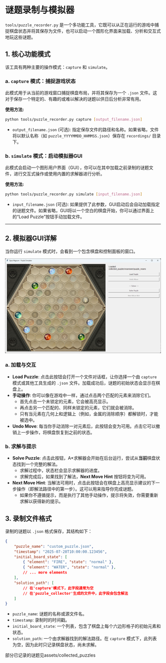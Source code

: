 # 谜题录制与模拟器

`tools/puzzle_recorder.py` 是一个多功能工具，它既可以从正在运行的游戏中捕捉棋盘状态并将其保存为文件，也可以启动一个图形化界面来加载、分析和交互式地玩这些谜题。

## 1. 核心功能模式

该工具有两种主要的操作模式：`capture` 和 `simulate`。

### a. `capture` 模式：捕捉游戏状态

此模式用于从当前的游戏窗口捕捉棋盘布局，并将其保存为一个 `.json` 文件。这对于保存一个特定的、有趣的或难以解决的谜题以供日后分析非常有用。

**使用方法:**

```bash
python tools/puzzle_recorder.py capture [output_filename.json]
```

-   `output_filename.json` (可选): 指定保存文件的路径和名称。如果省略，文件将以默认名称（如 `puzzle_YYYYMMDD_HHMMSS.json`）保存在 `recordings/` 目录下。

### b. `simulate` 模式：启动模拟器GUI

此模式会启动一个图形用户界面（GUI），你可以在其中加载之前录制的谜题文件，进行交互式操作或使用内置的求解器进行分析。

**使用方法:**

```bash
python tools/puzzle_recorder.py simulate [input_filename.json]
```

-   `input_filename.json` (可选): 如果提供了此参数，GUI启动后会自动加载指定的谜题文件。如果省略，GUI将以一个空白的棋盘开始，你可以通过界面上的“Load Puzzle”按钮手动加载文件。

---

## 2. 模拟器GUI详解

当你运行 `simulate` 模式时，会看到一个包含棋盘和控制面板的窗口。

![GUI界面](/assets/doc/simugui.png)

### a. 加载与交互

-   **Load Puzzle**: 点击此按钮会打开一个文件对话框，让你选择一个由 `capture` 模式或其他工具生成的 `.json` 文件。加载成功后，谜题的初始状态会显示在棋盘上。
-   **手动操作**: 你可以像在游戏中一样，通过点击两个匹配的元素来消除它们。
    -   首先点击一个未锁定的元素，它会被高亮显示。
    -   再点击另一个匹配的、同样未锁定的元素，它们就会被消除。
    -   只有当元素在几何上和逻辑上（例如，金属的消除顺序）都解锁时，才能被选中。
-   **Undo Move**: 每当你手动消除一对元素后，此按钮会变为可用。点击它可以撤销上一步操作，将棋盘恢复到之前的状态。

### b. 求解与提示

-   **Solve Puzzle**: 点击此按钮，A*求解器会开始在后台运行，尝试从**当前**棋盘状态找到一个完整的解法。
    -   求解过程中，状态栏会显示求解器的进度。
    -   求解完成后，如果找到了解法，**Next Move Hint** 按钮将变为可用。
-   **Next Move Hint**: 当解法可用时，点击此按钮会在棋盘上高亮显示建议的下一步操作（即解法路径中的第一步）。这可以用来指导你完成谜题。
    -   如果你不遵循提示，而是执行了其他手动操作，提示将失效，你需要重新求解以获得新的提示。

## 3. 录制文件格式

录制的谜题以 `.json` 格式保存，其结构如下：

```json
{
    "puzzle_name": "custom_puzzle.json",
    "timestamp": "2025-07-28T10:00:00.123456",
    "initial_board_state": [
        { "element": "FIRE", "state": "normal" },
        { "element": "WATER", "state": "normal" },
        // ... more elements
    ],
    "solution_path": [
        // 在'capture'模式下，此字段通常为空
        // 在'puzzle_collector'生成的文件中，此字段会包含解法
    ]
}
```

-   `puzzle_name`: 谜题的名称或源文件名。
-   `timestamp`: 录制时的时间戳。
-   `initial_board_state`: 一个列表，包含了棋盘上每个六边形格子的初始元素和状态。
-   `solution_path`: 一个由求解器找到的解法路径。在 `capture` 模式下，此列表为空，因为此时只记录棋盘状态，尚未求解。

部分已记录的谜题见assets/collected_puzzles

